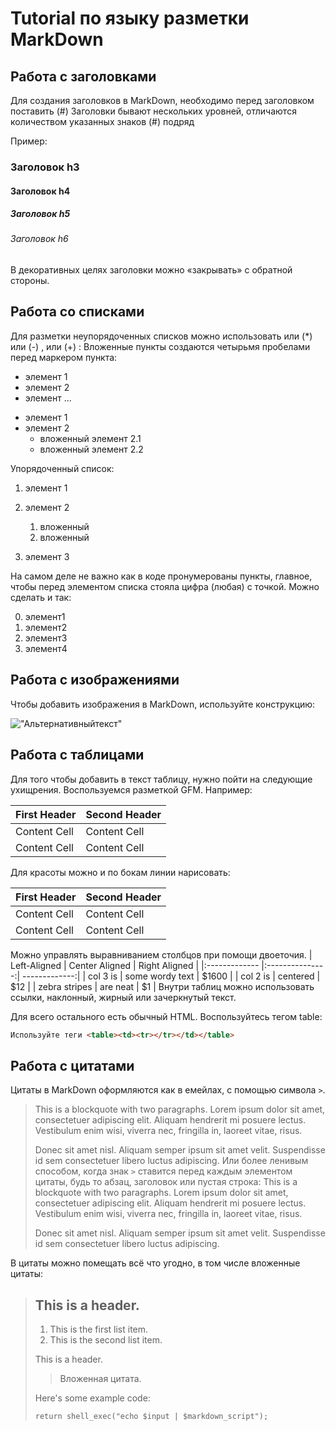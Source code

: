 # Tutorial по языку разметки MarkDown

## Работа с заголовками

Для создания заголовков в MarkDown, необходимо перед заголовком поставить (#)
Заголовки бывают нескольких уровней, отличаются количеством указанных знаков (#) подряд

Пример:

### Заголовок h3
#### Заголовок h4
##### Заголовок h5
###### Заголовок h6

В декоративных целях заголовки можно «закрывать» с
обратной стороны.

## Работа со списками

Для разметки неупорядоченных списков можно использовать или
(*) или (-) , или (+) :
Вложенные пункты создаются четырьмя пробелами перед маркером
пункта:
* элемент 1
* элемент 2
* элемент ...
 - элемент 1
 - элемент 2
    + вложенный элемент 2.1
    + вложенный элемент 2.2

Упорядоченный список:

1. элемент 1
2. элемент 2

   1. вложенный
   2. вложенный
3. элемент 3


На самом деле не важно как в коде пронумерованы пункты,
главное, чтобы перед элементом списка стояла цифра
(любая) с точкой. Можно сделать и так:

0. элемент1
0. элемент2
0. элемент3
0. элемент4   



## Работа с изображениями


Чтобы добавить изображения в MarkDown, используйте конструкцию:

!["Альтернативныйтекст"](https://ixbt.online/live/topics/preview/00/01/15/34/a04d403520.jpg)



## Работа с таблицами

Для того чтобы добавить в текст таблицу, нужно пойти на следующие ухищрения.
Воспользуемся разметкой GFM. Например:

First Header | Second Header
------------- | -------------
Content Cell | Content Cell
Content Cell | Content Cell
Для красоты можно и по бокам линии нарисовать:

| First Header | Second Header |
| ------------- | ------------- |
| Content Cell | Content Cell |
| Content Cell | Content Cell |
Можно управлять выравниванием столбцов при помощи
двоеточия.
| Left-Aligned | Center Aligned | Right Aligned |
|:------------- |:---------------:| -------------:|
| col 3 is | some wordy text | $1600 |
| col 2 is | centered | $12 |
| zebra stripes | are neat | $1 |
Внутри таблиц можно использовать ссылки, наклонный,
жирный или зачеркнутый текст.

Для всего остального есть обычный HTML. Воспользуйтесь тегом table:
```HTML
Используйте теги <table><td><tr></tr></td></table>
```
## Работа с цитатами


Цитаты в MarkDown оформляются как в емейлах, с помощью символа `>`.

> This is a blockquote with two paragraphs. Lorem ipsum
dolor sit amet,
> consectetuer adipiscing elit. Aliquam hendrerit mi
posuere lectus.
> Vestibulum enim wisi, viverra nec, fringilla in,
laoreet vitae, risus.
>
> Donec sit amet nisl. Aliquam semper ipsum sit amet
velit. Suspendisse
> id sem consectetuer libero luctus adipiscing.
Или более ленивым способом, когда знак `>` ставится
перед каждым элементом цитаты, будь то абзац, заголовок
или пустая строка:
> This is a blockquote with two paragraphs. Lorem ipsum
dolor sit amet,
consectetuer adipiscing elit. Aliquam hendrerit mi
posuere lectus.
Vestibulum enim wisi, viverra nec, fringilla in, laoreet
vitae, risus.
>
> Donec sit amet nisl. Aliquam semper ipsum sit amet
velit. Suspendisse
id sem consectetuer libero luctus adipiscing.

В цитаты можно помещать всё что угодно, в том числе
вложенные цитаты:
> ## This is a header.
>
> 1. This is the first list item.
> 2. This is the second list item.
>
>This is a header.
> >Вложенная цитата.
>
>Here's some example code:
>
>     return shell_exec("echo $input | $markdown_script");





